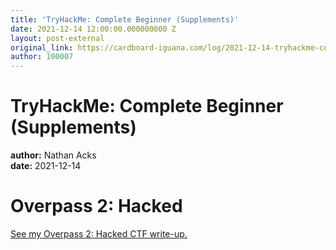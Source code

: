```yaml
---
title: 'TryHackMe: Complete Beginner (Supplements)'
date: 2021-12-14 12:00:00.000000000 Z
layout: post-external
original_link: https://cardboard-iguana.com/log/2021-12-14-tryhackme-complete-beginner-supplements.html
author: 100007
---
```


# TryHackMe: Complete Beginner (Supplements)

**author:** Nathan Acks  
**date:** 2021-12-14

# Overpass 2: Hacked

[See my Overpass 2: Hacked CTF write-up.](https://cardboard-iguana.com/notes/tryhackme-overpass-2-hacked.html)


